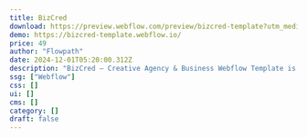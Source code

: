 ```yaml
---
title: BizCred
download: https://preview.webflow.com/preview/bizcred-template?utm_medium=preview_link&utm_source=designer&utm_content=bizcred-template&preview=8f6d72c6c2fc37df665ab8ac67a10705&workflow=preview
demo: https://bizcred-template.webflow.io/
price: 49
author: "Flowpath"
date: 2024-12-01T05:20:00.312Z
description: "BizCred – Creative Agency & Business Webflow Template is a multipurpose modern creative Business and agency template. BizCred is compatible with any type of corporate, business, agency to showcase their services, work and case studies."
ssg: ["Webflow"]
css: []
ui: []
cms: []
category: []
draft: false
---
```


